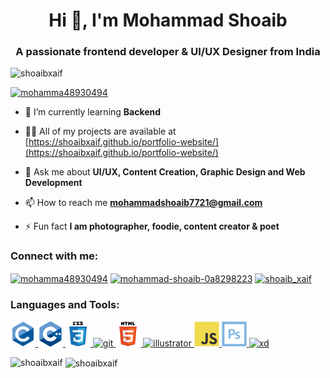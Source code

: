 <h1 align="center">Hi 👋, I'm Mohammad Shoaib</h1>
<h3 align="center">A passionate frontend developer & UI/UX Designer from India</h3>

<p align="left"> <img src="https://komarev.com/ghpvc/?username=shoaibxaif&label=Profile%20views&color=0e75b6&style=flat" alt="shoaibxaif" /> </p>

<p align="left"> <a href="https://twitter.com/mohamma48930494" target="blank"><img src="https://img.shields.io/twitter/follow/mohamma48930494?logo=twitter&style=for-the-badge" alt="mohamma48930494" /></a> </p>

- 🌱 I’m currently learning **Backend**

- 👨‍💻 All of my projects are available at [https://shoaibxaif.github.io/portfolio-website/](https://shoaibxaif.github.io/portfolio-website/)

- 💬 Ask me about **UI/UX, Content Creation, Graphic Design and Web Development**

- 📫 How to reach me **mohammadshoaib7721@gmail.com**

- ⚡ Fun fact **I am photographer, foodie, content creator & poet**

<h3 align="left">Connect with me:</h3>
<p align="left">
<a href="https://twitter.com/mohamma48930494" target="blank"><img align="center" src="https://raw.githubusercontent.com/rahuldkjain/github-profile-readme-generator/master/src/images/icons/Social/twitter.svg" alt="mohamma48930494" height="30" width="40" /></a>
<a href="https://linkedin.com/in/mohammad-shoaib-0a8298223" target="blank"><img align="center" src="https://raw.githubusercontent.com/rahuldkjain/github-profile-readme-generator/master/src/images/icons/Social/linked-in-alt.svg" alt="mohammad-shoaib-0a8298223" height="30" width="40" /></a>
<a href="https://instagram.com/shoaib_xaif" target="blank"><img align="center" src="https://raw.githubusercontent.com/rahuldkjain/github-profile-readme-generator/master/src/images/icons/Social/instagram.svg" alt="shoaib_xaif" height="30" width="40" /></a>
</p>

<h3 align="left">Languages and Tools:</h3>
<p align="left"> <a href="https://www.cprogramming.com/" target="_blank" rel="noreferrer"> <img src="https://raw.githubusercontent.com/devicons/devicon/master/icons/c/c-original.svg" alt="c" width="40" height="40"/> </a> <a href="https://www.w3schools.com/cpp/" target="_blank" rel="noreferrer"> <img src="https://raw.githubusercontent.com/devicons/devicon/master/icons/cplusplus/cplusplus-original.svg" alt="cplusplus" width="40" height="40"/> </a> <a href="https://www.w3schools.com/css/" target="_blank" rel="noreferrer"> <img src="https://raw.githubusercontent.com/devicons/devicon/master/icons/css3/css3-original-wordmark.svg" alt="css3" width="40" height="40"/> </a> <a href="https://git-scm.com/" target="_blank" rel="noreferrer"> <img src="https://www.vectorlogo.zone/logos/git-scm/git-scm-icon.svg" alt="git" width="40" height="40"/> </a> <a href="https://www.w3.org/html/" target="_blank" rel="noreferrer"> <img src="https://raw.githubusercontent.com/devicons/devicon/master/icons/html5/html5-original-wordmark.svg" alt="html5" width="40" height="40"/> </a> <a href="https://www.adobe.com/in/products/illustrator.html" target="_blank" rel="noreferrer"> <img src="https://www.vectorlogo.zone/logos/adobe_illustrator/adobe_illustrator-icon.svg" alt="illustrator" width="40" height="40"/> </a> <a href="https://developer.mozilla.org/en-US/docs/Web/JavaScript" target="_blank" rel="noreferrer"> <img src="https://raw.githubusercontent.com/devicons/devicon/master/icons/javascript/javascript-original.svg" alt="javascript" width="40" height="40"/> </a> <a href="https://www.photoshop.com/en" target="_blank" rel="noreferrer"> <img src="https://raw.githubusercontent.com/devicons/devicon/master/icons/photoshop/photoshop-line.svg" alt="photoshop" width="40" height="40"/> </a> <a href="https://www.adobe.com/products/xd.html" target="_blank" rel="noreferrer"> <img src="https://cdn.worldvectorlogo.com/logos/adobe-xd.svg" alt="xd" width="40" height="40"/> </a> </p>

<p><img align="left" src="https://github-readme-stats.vercel.app/api/top-langs?username=shoaibxaif&show_icons=true&locale=en&layout=compact" alt="shoaibxaif" /></p>

<p>&nbsp;<img align="center" src="https://github-readme-stats.vercel.app/api?username=shoaibxaif&show_icons=true&locale=en" alt="shoaibxaif" /></p>



